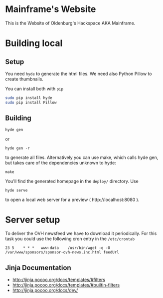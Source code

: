 # Mainframe's Website

This is the Website of Oldenburg's Hackspace AKA Mainframe.


# Building local

## Setup

You need ```hyde``` to generate the html files. We need also Python Pillow to create thumbnails.   
 
You can install both with ```pip```
```bash
sudo pip install hyde
sudo pip install Pillow
```

## Building

```
hyde gen
```

or

```
hyde gen -r
```

to generate all files. Alternatively you can use make, which calls hyde
gen, but takes care of the dependencies unknown to hyde:

```
make
```

You'll find the generated homepage in the ```deploy/``` directory. Use

```
hyde serve
```

to open a local web server for a preview ( http://localhost:8080 ).


# Server setup

To deliver the OVH newsfeed we have to download it periodically. For this task you could use the following cron entry in the ```/etc/crontab```

```
23 5    * * *   www-data    /usr/bin/wget -q -O /var/www/sponsors/sponsor-ovh-news.inc.html feedUrl
```


## Jinja Documentation

 * http://jinja.pocoo.org/docs/templates/#filters
 * http://jinja.pocoo.org/docs/templates/#builtin-filters
 * http://jinja.pocoo.org/docs/dev/
